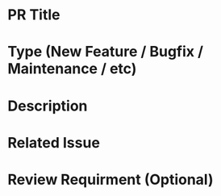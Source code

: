 # PR Title


# Type (New Feature / Bugfix / Maintenance / etc)


# Description


# Related Issue


# Review Requirment (Optional)

